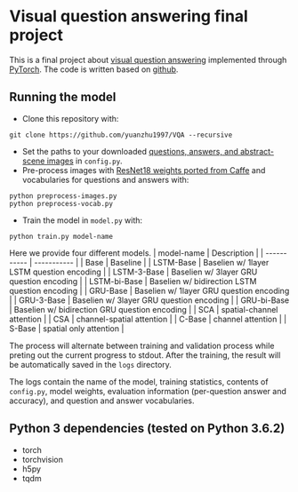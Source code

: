 # Visual question answering final project

This is a final project about [visual question answering][2] implemented through [PyTorch][1]. The code is written based on [github][0]. 



## Running the model

- Clone this repository with:
```
git clone https://github.com/yuanzhu1997/VQA --recursive
```
- Set the paths to your downloaded [questions, answers, and abstract-scene images][4] in `config.py`.
- Pre-process images with [ResNet18 weights ported from Caffe][3] and vocabularies for questions and answers with:
```
python preprocess-images.py
python preprocess-vocab.py

```
- Train the model in `model.py` with:
```
python train.py model-name
```
Here we provide four different models. 
| model-name      | Description |
| ----------- | ----------- |
| Base      | Baseline        |
| LSTM-Base | Baselien w/ 1layer LSTM question encoding |
| LSTM-3-Base | Baselien w/ 3layer GRU question encoding |
| LSTM-bi-Base | Baselien w/ bidirection LSTM question encoding |
| GRU-Base  | Baselien w/ 1layer GRU question encoding |
| GRU-3-Base  | Baselien w/ 3layer GRU question encoding |
| GRU-bi-Base | Baselien w/ bidirection GRU question encoding |
| SCA      | spatial-channel attention       |
| CSA      | channel-spatial attention       |
| C-Base      | channel attention       |
| S-Base      | spatial only attention       |


The process will alternate between training and validation process while preting out the current progress to stdout. After the training, the result will be automatically saved in the `logs` directory. 

The logs contain the name of the model, training statistics, contents of `config.py`,  model weights, evaluation information (per-question answer and accuracy), and question and answer vocabularies.



## Python 3 dependencies (tested on Python 3.6.2)

- torch
- torchvision
- h5py
- tqdm



[0]: https://github.com/Cyanogenoid/pytorch-vqa
[1]: https://github.com/pytorch/pytorch
[2]: http://visualqa.org/
[3]: https://github.com/ruotianluo/pytorch-resnet
[4]: http://visualqa.org/vqa_v1_download.html

